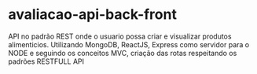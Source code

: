 # avaliacao-api-back-front

API no padrão REST onde o usuario possa criar e visualizar produtos alimenticios. Utilizando MongoDB, ReactJS, Express como servidor para o NODE e seguindo os conceitos MVC, criação das rotas
respeitando os padrões RESTFULL API
